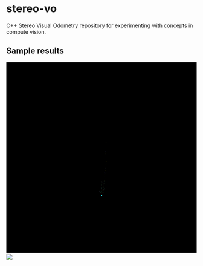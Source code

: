 # stereo-vo
C++ Stereo Visual Odometry repository for experimenting with concepts in compute vision.

## Sample results

![](animations/trajectory.gif)
![](animations/tracking.gif)
